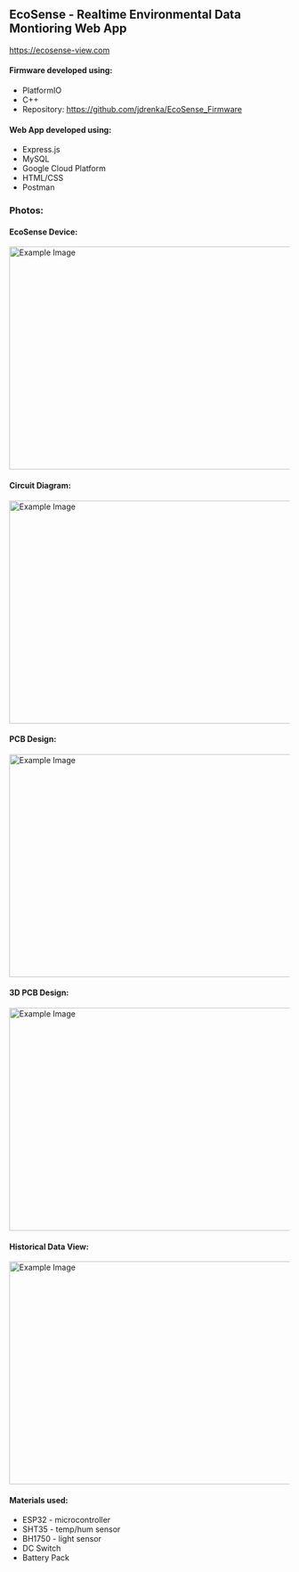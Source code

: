 ## EcoSense - Realtime Environmental Data Montioring Web App
https://ecosense-view.com

#### Firmware developed using: 
- PlatformIO
- C++
- Repository:  https://github.com/jdrenka/EcoSense_Firmware</span>

#### Web App developed using: 
-  Express.js
-  MySQL
-  Google Cloud Platform
-  HTML/CSS
-  Postman

### Photos: 

#### EcoSense Device:

<img src="https://storage.googleapis.com/portfolio-images-justin/hardware_photo.PNG" alt="Example Image" width="600" height="400">

#### Circuit Diagram:

<img src="https://storage.googleapis.com/portfolio-images-justin/circuitimage.PNG" alt="Example Image" width="600" height="400">

#### PCB Design:

<img src="https://storage.googleapis.com/portfolio-images-justin/pcbimage.PNG" alt="Example Image" width="600" height="400">

#### 3D PCB Design:

<img src="https://storage.googleapis.com/portfolio-images-justin/3dpcbimage.PNG" alt="Example Image" width="600" height="400">

#### Historical Data View:

<img src="https://storage.googleapis.com/portfolio-images-justin/ecosense.PNG" alt="Example Image" width="600" height="400">


#### Materials used: 
- ESP32 - microcontroller
- SHT35 - temp/hum sensor  
- BH1750 - light sensor
- DC Switch
- Battery Pack



